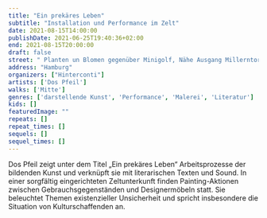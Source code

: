 ```yaml
---
title: "Ein prekäres Leben"
subtitle: "Installation und Performance im Zelt"
date: 2021-08-15T14:00:00
publishDate: 2021-06-25T19:40:36+02:00
end: 2021-08-15T20:00:00
draft: false
street: " Planten un Blomen gegenüber Minigolf, Nähe Ausgang Millerntor/St.Pauli"
address: "Hamburg"
organizers: ["Hinterconti"]
artists: ['Dos Pfeil']
walks: ['Mitte']
genres: ['darstellende Kunst', 'Performance', 'Malerei', 'Literatur']
kids: []
featuredImage: ""
repeats: []
repeat_times: []
sequels: []
sequel_times: []
---
```


Dos Pfeil zeigt unter dem Titel „Ein prekäres Leben“ Arbeitsprozesse der bildenden Kunst und verknüpft sie mit literarischen Texten und Sound. In einer sorgfältig eingerichteten Zeltunterkunft finden Painting-Aktionen zwischen Gebrauchsgegenständen und Designermöbeln statt. Sie beleuchtet Themen existenzieller Unsicherheit und spricht insbesondere die Situation von Kulturschaffenden an. 